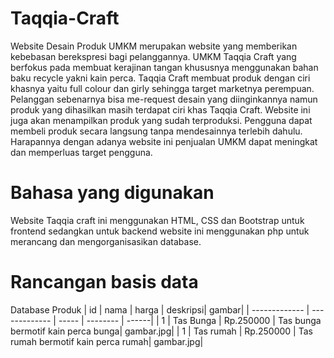 # Taqqia-Craft
Website Desain Produk UMKM merupakan website yang memberikan kebebasan berekspresi bagi pelanggannya. UMKM Taqqia Craft yang berfokus pada membuat kerajinan tangan khususnya menggunakan bahan baku recycle yakni kain perca. Taqqia Craft membuat produk dengan ciri khasnya yaitu full colour dan girly sehingga target marketnya perempuan. Pelanggan sebenarnya bisa me-request desain yang diinginkannya namun produk yang dihasilkan masih terdapat ciri khas Taqqia Craft. Website ini juga akan menampilkan produk yang sudah terproduksi. Pengguna dapat membeli produk secara langsung tanpa mendesainnya terlebih dahulu. Harapannya dengan adanya website ini penjualan UMKM dapat meningkat dan memperluas target pengguna.

# Bahasa yang digunakan
Website Taqqia craft ini menggunakan HTML, CSS dan Bootstrap untuk frontend sedangkan untuk backend website ini menggunakan php untuk merancang dan mengorganisasikan database.


# Rancangan basis data

Database Produk
| id            | nama          | harga | deskripsi| gambar|
| ------------- | ------------- | ----- | -------- | ------|
| 1  | Tas Bunga  | Rp.250000 | Tas bunga bermotif kain perca bunga| gambar.jpg|
| 1  | Tas rumah  | Rp.250000 | Tas rumah bermotif kain perca rumah| gambar.jpg|
